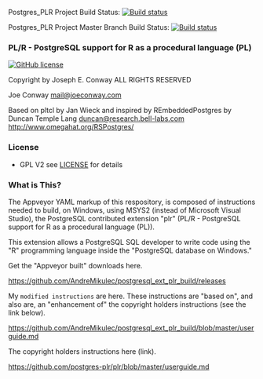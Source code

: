 
Postgres_PLR Project Build Status:
[![Build status](https://ci.appveyor.com/api/projects/status/d6xr4t0p3b8avoiq?svg=true)](https://ci.appveyor.com/project/AndreMikulec/postgres-plr)

Postgres_PLR Project Master Branch Build Status:
[![Build status](https://ci.appveyor.com/api/projects/status/d6xr4t0p3b8avoiq/branch/master?svg=true)](https://ci.appveyor.com/project/AndreMikulec/postgres-plr/branch/master)

### PL/R - PostgreSQL support for R as a procedural language (PL)
[![GitHub license](https://img.shields.io/github/license/postgres-plr/plr.svg?cacheSeconds=2592000)](https://github.com/postgres-plr/plr/blob/master/LICENSE)

 Copyright by Joseph E. Conway ALL RIGHTS RESERVED

 Joe Conway <mail@joeconway.com>

 Based on pltcl by Jan Wieck
 and inspired by REmbeddedPostgres by
 Duncan Temple Lang <duncan@research.bell-labs.com>
 http://www.omegahat.org/RSPostgres/

### License
- GPL V2 see [LICENSE](https://github.com/postgres-plr/plr/blob/master/LICENSE) for details

### What is This?

The Appveyor YAML markup of this respository, is composed of instructions needed to build, on Windows, using MSYS2 (instead of Microsoft Visual Studio), the PostgreSQL contributed extension "plr" (PL/R - PostgreSQL support for R as a procedural language (PL)).

This extension allows a PostgreSQL SQL developer to write code using the "R" programming language inside the "PostgreSQL database on Windows."

Get the "Appveyor built" downloads here.

https://github.com/AndreMikulec/postgresql_ext_plr_build/releases

My `modified instructions` are here. 
These instructions are "based on", and also are, an "enhancement of" the 
copyright holders instructions (see the link below).

https://github.com/AndreMikulec/postgresql_ext_plr_build/blob/master/userguide.md

The copyright holders instructions here (link).

https://github.com/postgres-plr/plr/blob/master/userguide.md
